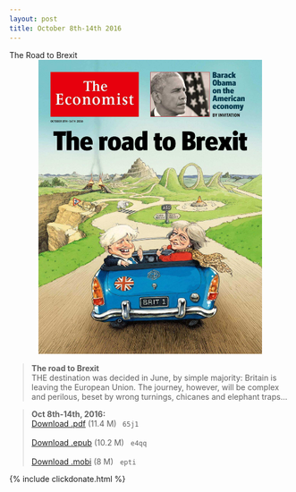 ```yaml
---
layout: post
title: October 8th-14th 2016
---
```

<!--
<div class="message">
Sorry! The service is temporarily unavailable.
</div>-->

<div class="message">
	The Road to Brexit
</div>


<div style="position: relative; max-width: 400px; 
    margin: 0 auto;">
<img src="/public/img/the-economist/img_2016.10.08.jpg" />
</div>

<!--more-->
> **The road to Brexit** <br/>
THE destination was decided in June, by simple majority: Britain is leaving the European Union. The journey, however, will be complex and perilous, beset by wrong turnings, chicanes and elephant traps...

> **Oct 8th-14th, 2016:**<br/>
[Download .pdf](https://yun.baidu.com/s/1c1PNTlu) (11.4 M)&ensp;
`65j1` <br/><br/>
[Download .epub](https://pan.baidu.com/s/1gfdoXov) (10.2 M) &nbsp;
`e4qq` <br/><br/>
[Download .mobi](https://pan.baidu.com/s/1hrKqbQ0) (8 M) &nbsp;
`epti`

{% include clickdonate.html %}
